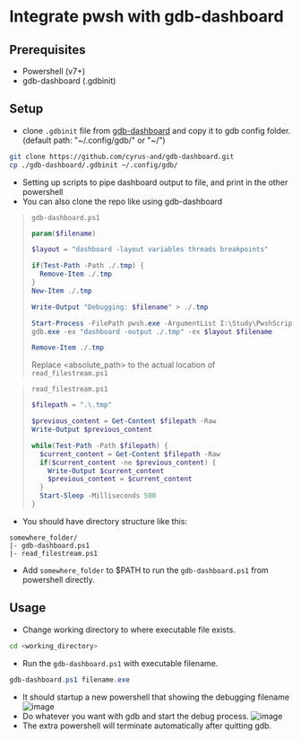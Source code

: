# Integrate pwsh with gdb-dashboard
## Prerequisites
- Powershell (v7+)
- gdb-dashboard (.gdbinit)
## Setup 
- clone ```.gdbinit``` file from [gdb-dashboard](https://github.com/cyrus-and/gdb-dashboard.git) and copy it to gdb config folder.
(default path: "~/.config/gdb/" or "~/")
```bash
git clone https://github.com/cyrus-and/gdb-dashboard.git
cp ./gdb-dashboard/.gdbinit ~/.config/gdb/
```

- Setting up scripts to pipe dashboard output to file, and print in the other powershell
- You can also clone the repo like using gdb-dashboard
> ```gdb-dashboard.ps1```
> ```powershell
> param($filename)
> 
> $layout = "dashboard -layout variables threads breakpoints"
> 
> if(Test-Path -Path ./.tmp) {
>   Remove-Item ./.tmp
> }
> New-Item ./.tmp
> 
> Write-Output "Debugging: $filename" > ./.tmp
> 
> Start-Process -FilePath pwsh.exe -ArgumentList I:\Study\PwshScript\pipeserver\read_filestream.ps1
> gdb.exe -ex "dashboard -output ./.tmp" -ex $layout $filename
> 
> Remove-Item ./.tmp
> ```
> Replace <absolute_path> to the actual location of ```read_filestream.ps1```

> ```read_filestream.ps1```
> ```powershell
> $filepath = ".\.tmp"
> 
> $previous_content = Get-Content $filepath -Raw
> Write-Output $previous_content
> 
> while(Test-Path -Path $filepath) {
>   $current_content = Get-Content $filepath -Raw
>   if($current_content -ne $previous_content) {
>     Write-Output $current_content
>     $previous_content = $current_content
>   }
>   Start-Sleep -Milliseconds 500
> }
> ```

- You should have directory structure like this:
```
somewhere_folder/
|- gdb-dashboard.ps1
|- read_filestream.ps1
```
- Add ```somewhere_folder``` to $PATH to run the ```gdb-dashboard.ps1``` from powershell directly.
## Usage
- Change working directory to where executable file exists.
```bash
cd <working_directory>
```
- Run the ```gdb-dashboard.ps1``` with executable filename.
```powershell
gdb-dashboard.ps1 filename.exe
```
- It should startup a new powershell that showing the debugging filename
![image](https://hackmd.io/_uploads/r1QMlU1Ggl.png)
- Do whatever you want with gdb and start the debug process.
![image](https://hackmd.io/_uploads/rJy3gUkzxx.png)
- The extra powershell will terminate automatically after quitting gdb.
